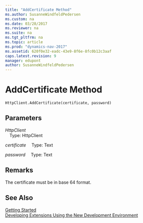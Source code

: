 ```yaml
---
title: "AddCertificate Method"
ms.author: SusanneWindfeldPedersen
ms.custom: na
ms.date: 03/28/2017
ms.reviewer: na
ms.suite: na
ms.tgt_pltfrm: na
ms.topic: article
ms.prod: "dynamics-nav-2017"
ms.assetid: 620f0e32-eadc-43e9-8f6e-8fc0b12c3aaf
caps.latest.revision: 9
manager: edupont
author: SusanneWindfeldPedersen
---
```


# AddCertificate Method

```
HttpClient.AddCertificate(certificate, password)
```
## Parameters
*HttpClient*  
&emsp;Type: HttpClient

*certificate*
&emsp;Type: Text

*password*
&emsp;Type: Text

## Remarks

The certificate must be in base 64 format.

## See Also
[Getting Started](newdev-get-started.md)  
[Developing Extensions Using the New Development Environment](newdev-dev-overview.md)
